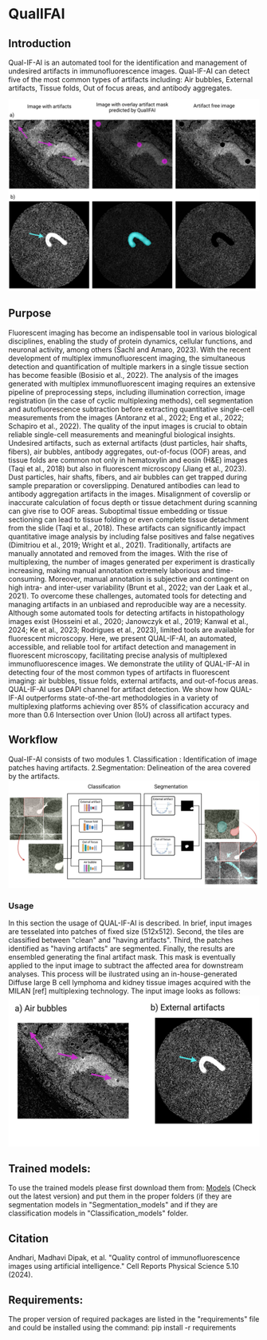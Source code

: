 # QualIFAI

## Introduction
Qual-IF-AI is an automated tool for the identification and management of undesired artifacts in immunofluorescence images. Qual-IF-AI can detect five of the most common types of artifacts including: Air bubbles, External artifacts, Tissue folds, Out of focus areas, and antibody aggregates.

![QualIFAI](qualifai.png)

## Purpose
Fluorescent imaging has become an indispensable tool in various biological disciplines, enabling the study of protein dynamics, cellular functions, and neuronal activity, among others (Šachl and Amaro, 2023). With the recent development of multiplex immunofluorescent imaging, the simultaneous detection and quantification of multiple markers in a single tissue section has become feasible (Bosisio et al., 2022). The analysis of the images generated with multiplex immunofluorescent imaging requires an extensive pipeline of preprocessing steps, including illumination correction, image registration (in the case of cyclic multiplexing methods), cell segmentation and autofluorescence subtraction before extracting quantitative single-cell measurements from the images (Antoranz et al., 2022; Eng et al., 2022; Schapiro et al., 2022). The quality of the input images is crucial to obtain reliable single-cell measurements and meaningful biological insights. Undesired artifacts, such as external artifacts (dust particles, hair shafts, fibers), air bubbles, antibody aggregates, out-of-focus (OOF) areas, and tissue folds are common not only in hematoxylin and eosin (H&E) images (Taqi et al., 2018) but also in fluorescent microscopy (Jiang et al., 2023). Dust particles, hair shafts, fibers, and air bubbles can get trapped during sample preparation or coverslipping. Denatured antibodies can lead to antibody aggregation artifacts in the images. Misalignment of coverslip or inaccurate calculation of focus depth or tissue detachment during scanning can give rise to OOF areas. Suboptimal tissue embedding or tissue sectioning can lead to tissue folding or even complete tissue detachment from the slide (Taqi et al., 2018). These artifacts can significantly impact quantitative image analysis by including false positives and false negatives (Dimitriou et al., 2019; Wright et al., 2021). Traditionally, artifacts are manually annotated and removed from the images. With the rise of multiplexing, the number of images generated per experiment is drastically increasing, making manual annotation extremely laborious and time-consuming. Moreover, manual annotation is subjective and contingent on high intra- and inter-user variability (Brunt et al., 2022; van der Laak et al., 2021). To overcome these challenges, automated tools for detecting and managing artifacts in an unbiased and reproducible way are a necessity. Although some automated tools for detecting artifacts in histopathology images exist (Hosseini et al., 2020; Janowczyk et al., 2019; Kanwal et al., 2024; Ke et al., 2023; Rodrigues et al., 2023), limited tools are available for fluorescent microscopy.
Here, we present QUAL-IF-AI, an automated, accessible, and reliable tool for artifact detection and management in fluorescent microscopy, facilitating precise analysis of multiplexed immunofluorescence images. We demonstrate the utility of QUAL-IF-AI in detecting four of the most common types of artifacts in fluorescent imaging: air bubbles, tissue folds, external artifacts, and out-of-focus areas. QUAL-IF-AI uses DAPI channel for artifact detection. We show how QUAL-IF-AI outperforms state-of-the-art methodologies in a variety of multiplexing platforms achieving over 85% of classification accuracy and more than 0.6 Intersection over Union (IoU) across all artifact types.

## Workflow
Qual-IF-AI consists of two modules 1. Classification : Identification of image patches having artifacts. 2.Segmentation: Delineation of the area covered by the artifacts.
![GraphicalAbs](GraphicalAbstract.png)

### Usage
In this section the usage of QUAL-IF-AI is described. In brief, input images are tesselated into patches of fixed size (512x512). Second, the tiles are classified between "clean" and "having artifacts". Third, the patches identified as "having artifacts" are segmented. Finally, the results are ensembled generating the final artifact mask. This mask is eventually applied to the input image to subtract the affected area for downstream analyses. This process will be ilustrated using an in-house-generated Diffuse large B cell lymphoma and kidney tissue images acquired with the MILAN [ref] multiplexing technology. The input image looks as follows:
![input](final_result.jpg)

## Trained models:
To use the trained models please first download them from:
[Models](https://zenodo.org/records/11204248) (Check out the latest version)
and put them in the proper folders (if they are segmentation models in "Segmentation_models" and if they are classification models in "Classification_models" folder.

## Citation
Andhari, Madhavi Dipak, et al. "Quality control of immunofluorescence images using artificial intelligence." Cell Reports Physical Science 5.10 (2024).

## Requirements:

The proper version of required packages are listed in the "requirements" file and could be installed using the command:
pip install -r requirements




